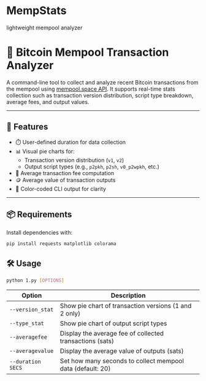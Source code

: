 # MempStats
lightweight mempool analyzer
# 🧠 Bitcoin Mempool Transaction Analyzer

A command-line tool to collect and analyze recent Bitcoin transactions from the mempool using [mempool.space API](https://mempool.space/docs/api/). It supports real-time stats collection such as transaction version distribution, script type breakdown, average fees, and output values.

---

## 🚀 Features

- ⏱️ User-defined duration for data collection
- 📊 Visual pie charts for:
  - Transaction version distribution (`v1`, `v2`)
  - Output script types (e.g., `p2pkh`, `p2sh`, `v0_p2wpkh`, etc.)
- 💸 Average transaction fee computation
- 🪙 Average value of transaction outputs
- 🎨 Color-coded CLI output for clarity

---

## 📦 Requirements

Install dependencies with:

```bash
pip install requests matplotlib colorama
```
## 🛠️ Usage
```bash
python 1.py [OPTIONS]
```
| Option            | Description                                                |
| ----------------- | ---------------------------------------------------------- |
| `--version_stat`  | Show pie chart of transaction versions (1 and 2 only)      |
| `--type_stat`     | Show pie chart of output script types                      |
| `--averagefee`    | Display the average fee of collected transactions (sats)   |
| `--averagevalue`  | Display the average value of outputs (sats)                |
| `--duration SECS` | Set how many seconds to collect mempool data (default: 20) |
